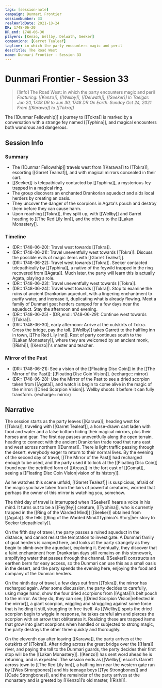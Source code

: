```yaml
---
tags: [session-note]
campaign: Dunmari Frontier
sessionNumber: 33
realWorldDate: 2021-10-24
DR: 1748-06-20
DR_end: 1748-06-30
players: [Kenzo, Wellby, Delwath, Seeker]
companions: [Garret Tealeaf]
tagline: in which the party encounters magic and peril
descTitle: The Road West
name: Dunmari Frontier - Session 33
---
```

# Dunmari Frontier - Session 33

>[!info] The Road West: in which the party encounters magic and peril
> *Featuring: [[Kenzo]], [[Wellby]], [[Delwath]], [[Seeker]]*
> *In Taelgar: Jun 20, 1748 DR to Jun 30, 1748 DR*
> *On Earth: Sunday Oct 24, 2021*
> *From [[Karawa]] to [[Tokra]]*

The [[Dunmar Fellowship]]'s journey to [[Tokra]] is marked by a conversation with a strange fey named [[Typhina]], and magical encounters both wondrous and dangerous. 

## Session Info
### Summary
- The [[Dunmar Fellowship]] travels west from [[Karawa]] to [[Tokra]], escorting [[Garret Tealeaf]], and with magical mirrors concealed in their cart.
- [[Seeker]] is telepathically contacted by [[Typhina]], a mysterious fey trapped in a magical ring. 
- The group discovers an enchanted Drankorian aqueduct and aids local herders by creating an oasis.
- They uncover the danger of the scorpions in Agata's pouch and destroy them before they can cause harm.
- Upon reaching [[Tokra]], they split up, with [[Wellby]] and Garret heading to [[The Red Lily Inn]], and the others to the [[Lakan Monastery]].

### Timeline
- (DR:: 1748-06-20): Travel west towards [[Tokra]]. 
- (DR:: 1748-06-21): Travel uneventfully west towards [[Tokra]]. Discuss the possible evils of magic items with [[Garret Tealeaf]].
- (DR:: 1748-06-22): Travel west towards [[Tokra]]. Seeker contacted telepathically by [[Typhina]], a native of the feywild trapped in the ring recovered from [[Agata]]. Much later, the party will learn this is actually Agata, playing a role. 
- (DR:: 1748-06-23): Travel uneventfully west towards [[Tokra]].
- (DR:: 1748-06-24): Travel west towards [[Tokra]]. Stop to examine the ruins of ancient Drankorian aqueduct, with a lingering enchantment to purify water, and increase it, duplicating what is already flowing. Meet a family of Dunmari goat herders camped for a few days near the aqueduct. Stay the afternoon and evening.
- (DR:: 1748-06-25) - (DR_end:: 1748-06-29): Continue west towards [[Tokra]].
- (DR:: 1748-06-30), early afternoon: Arrive at the outskirts of Tokra. Cross the bridge, pay the toll. [[Wellby]] takes Garrett to the halfling inn in town, [[The Red Lily Inn]]. Rest of party continues south to the [[Lakan Monastery]],  where they are welcomed by an ancient monk, [[Rishi]], [[Kenzo]]'s master and teacher.

### Mirror of the Past
- (DR:: 1748-06-21): See a vision of the [[Floating Disc Coin]] in the [[The Mirror of the Past]]: [[Floating Disc Coin Vision]]. (recharge:: mirror)
- (DR:: 1748-06-28): Use the Mirror of the Past to see a dried scorpion taken from [[Agata]], and watch is begin to come alive in the magic of the mirror: [[Dried Scorpion Vision]]. Wellby shoots it before it can fully transform. (recharge:: mirror)



## Narrative
The session starts as the party leaves [[Karawa]], heading west for [[Tokra]], traveling with [[Garret Tealeaf]], a horse-drawn cart laden with food and water and a false bottom hiding their magical mirrors, plus their horses and gear. The first day passes uneventfully along the open terrain, heading to connect with the ancient Drankorian trade road that runs east and west across northern [[Dunmar]]. There is light traffic passing through the desert, everybody eager to return to their normal lives. By the evening of the second day of travel, [[The Mirror of the Past]] had recharged enough to be used, and the party used it to look at the [[Floating Disc Coin]] found near the petrified form of [[Arcus]] in the fort east of [[Gomat]], seeing a [[Floating Disc Coin Vision|vision of its history]].

As he watches this scene unfold, [[Garret Tealeaf]] is suspicious, afraid of the magic you have taken from the lairs of powerful creatures, worried that perhaps the owner of this mirror is watching you, somehow. 

The third day of travel is interrupted when [[Seeker]] hears a voice in his mind. It turns out to be a [[Fey|fey]] creature, [[Typhina]], who is currently trapped in the [[Ring of the Warded Mind]] [[Seeker]] obtained from [[Agata]]. She tells [[Ring of the Warded Mind#Typhina's Story|her story to Seeker telepathically]].

On the fifth day of travel, the party passes a ruined aqueduct in the distance, and cannot resist the temptation to investigate. A Dunmari family of goat herders is camped here, and looks at the party strangely as they begin to climb over the aqueduct, exploring it. Eventually, they discover that a faint enchantment from Drankorian days still remains on this stonework, amplifying water that passes through the channel. [[Seeker]] constructs an earthen berm for easy access, so the Dunmari can use this as a small oasis in the desert, and the party spends the evening here, enjoying the food and company of the Dunmari herders. 

On the ninth day of travel, a few days out from [[Tokra]], the mirror has recharged again. After some discussion, the party decides to carefully, using mage hand, show the four dried scorpions from [[Agata]]’s belt pouch to the mirror. As they do, they can see, [[Dried Scorpion Vision|reflected in the mirror]], a giant scorpion, wiggling and struggling against some force that is holding it still, struggling to free itself. As [[Wellby]] spots the dried scorpion begin to wiggle in response, he takes careful aim and pierces the scorpion with an arrow that obliterates it. Realizing these are trapped items that grow into giant scorpions when handled or subjected to strong magic, the party destroys the other three quickly and thoroughly. 

On the eleventh day after leaving [[Karawa]], the party arrives at the outskirts of [[Tokra]]. After riding across the great bridge over the [[Hara]] river, and paying the toll to the Dunmari guards, the party decides their first stop will be the [[Lakan Monastery]]. [[Kenzo]] has sent word ahead he is returning, and is expected. The session ends as [[Wellby]] escorts Garrett across town to [[The Red Lily Inn]], a halfling inn near the western gate run by [[Wes Strongbones]] and his teenage boys [[Tye Strongbones]] and [[Cade Strongbones]], and the remainder of the party arrives at the monastery and is greeted by [[Kenzo]]’s old master, [[Rishi]].
